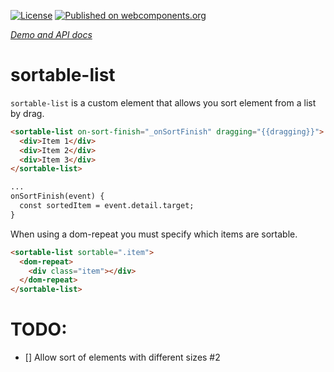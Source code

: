 [![License](https://img.shields.io/github/license/sharedlabs/sortable-list.svg?style=flat-square)](https://github.com/sharedlabs/sortable-list/blob/master/LICENSE.md)
[![Published on webcomponents.org](https://img.shields.io/badge/webcomponents.org-published-blue.svg?style=flat-square)](https://beta.webcomponents.org/element/sharedlabs/sortable-list)

_[Demo and API docs](https://sharedlabs.github.io/sortable-list/components/sortable-list/index.html)_

# sortable-list

`sortable-list` is a custom element that allows you sort element from a list by drag.

```html
<sortable-list on-sort-finish="_onSortFinish" dragging="{{dragging}}">
  <div>Item 1</div>
  <div>Item 2</div>
  <div>Item 3</div>
</sortable-list>

...
onSortFinish(event) {
  const sortedItem = event.detail.target;
}
```

When using a dom-repeat you must specify which items are sortable.
```html
<sortable-list sortable=".item">
  <dom-repeat>
    <div class="item"></div>
  </dom-repeat>
</sortable-list>
```

# TODO:

- [] Allow sort of elements with different sizes #2

